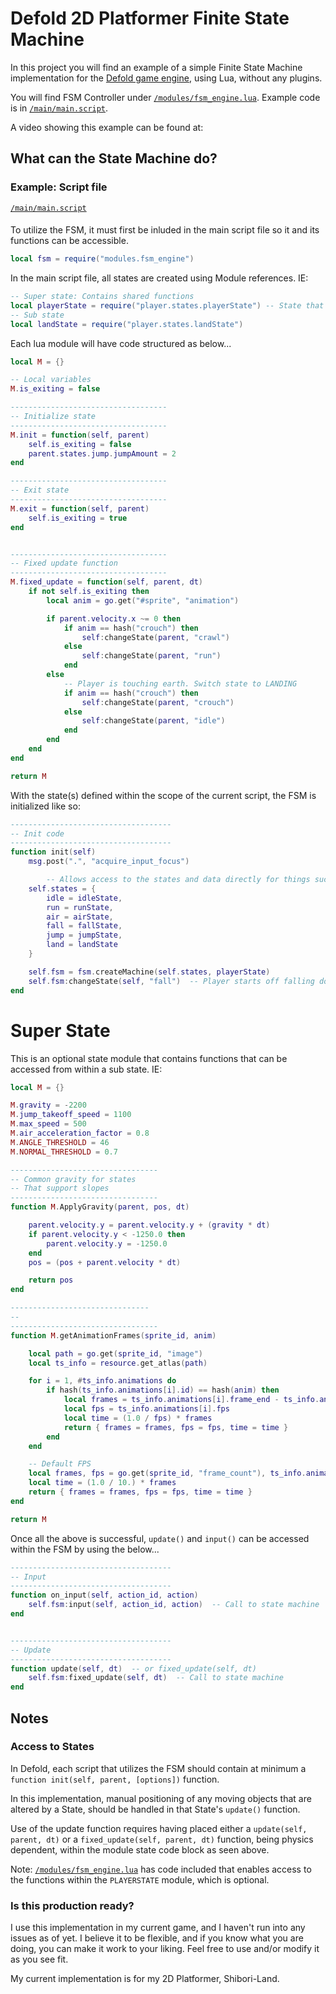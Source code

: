 # Defold 2D Platformer Finite State Machine

In this project you will find an example of a simple Finite State Machine implementation for the <a href="https://www.defold.com">Defold game engine</a>, using Lua, without any plugins.

You will find FSM Controller under <a href="modules/fsm_engine.lua">`/modules/fsm_engine.lua`</a>. Example code is in <a href="main/main.script">`/main/main.script`</a>.

A video showing this example can be found at: 


## What can the State Machine do?

### Example: Script file
<a href="main/main.script">`/main/main.script`</a>
####
To utilize the FSM, it must first be inluded in the main script file so it and its functions can be accessible.
```lua
local fsm = require("modules.fsm_engine")
```

In the main script file, all states are created using Module references. IE: 

```lua
-- Super state: Contains shared functions
local playerState = require("player.states.playerState") -- State that contains shared functions
-- Sub state
local landState = require("player.states.landState")
```

Each lua module will have code structured as below...

```lua
local M = {}

-- Local variables
M.is_exiting = false

-----------------------------------
-- Initialize state
-----------------------------------
M.init = function(self, parent)
	self.is_exiting = false
	parent.states.jump.jumpAmount = 2
end

-----------------------------------
-- Exit state
-----------------------------------
M.exit = function(self, parent)
	self.is_exiting = true
end


-----------------------------------
-- Fixed update function
-----------------------------------
M.fixed_update = function(self, parent, dt)
	if not self.is_exiting then
		local anim = go.get("#sprite", "animation")

		if parent.velocity.x ~= 0 then
			if anim == hash("crouch") then
				self:changeState(parent, "crawl")
			else
				self:changeState(parent, "run")
			end
		else
			-- Player is touching earth. Switch state to LANDING
			if anim == hash("crouch") then
				self:changeState(parent, "crouch")
			else
				self:changeState(parent, "idle")
			end
		end
	end	
end

return M
```
With the state(s) defined within the scope of the current script, the FSM is initialized like so:

```lua
------------------------------------
-- Init code 
------------------------------------
function init(self)
	msg.post(".", "acquire_input_focus")

        -- Allows access to the states and data directly for things such as condition checks.
	self.states = {
		idle = idleState,
		run = runState,
		air = airState,
		fall = fallState,
		jump = jumpState,
		land = landState
	}

	self.fsm = fsm.createMachine(self.states, playerState)
	self.fsm:changeState(self, "fall")  -- Player starts off falling down
end
```

# Super State

This is an optional state module that contains functions that can be accessed from within a sub state. IE:
```lua
local M = {}

M.gravity = -2200
M.jump_takeoff_speed = 1100
M.max_speed = 500
M.air_acceleration_factor = 0.8
M.ANGLE_THRESHOLD = 46
M.NORMAL_THRESHOLD = 0.7

---------------------------------
-- Common gravity for states
-- That support slopes
---------------------------------
function M.ApplyGravity(parent, pos, dt)

	parent.velocity.y = parent.velocity.y + (gravity * dt)
	if parent.velocity.y < -1250.0 then 
		parent.velocity.y = -1250.0
	end
	pos = (pos + parent.velocity * dt)

	return pos
end

-------------------------------
--
---------------------------------
function M.getAnimationFrames(sprite_id, anim)

	local path = go.get(sprite_id, "image")
	local ts_info = resource.get_atlas(path)

	for i = 1, #ts_info.animations do
		if hash(ts_info.animations[i].id) == hash(anim) then
			local frames = ts_info.animations[i].frame_end - ts_info.animations[i].frame_start
			local fps = ts_info.animations[i].fps
			local time = (1.0 / fps) * frames
			return { frames = frames, fps = fps, time = time }
		end
	end

	-- Default FPS
	local frames, fps = go.get(sprite_id, "frame_count"), ts_info.animations[1].fps
	local time = (1.0 / 10.) * frames
	return { frames = frames, fps = fps, time = time }
end

return M

```

Once all the above is successful, `update()` and `input()` can be accessed within the FSM by using the below...

```lua
------------------------------------
-- Input
------------------------------------
function on_input(self, action_id, action)
	self.fsm:input(self, action_id, action)  -- Call to state machine
end


------------------------------------
-- Update
------------------------------------
function update(self, dt)  -- or fixed_update(self, dt)  
	self.fsm:fixed_update(self, dt)  -- Call to state machine
end
```

## Notes

### Access to States

In Defold, each script that utilizes the FSM should contain at minimum a `function init(self, parent, [options])` function. 

In this implementation, manual positioning of any moving objects that are altered by a State, should be handled in that State's `update()` function.

Use of the update function requires having placed either a `update(self, parent, dt)` or a `fixed_update(self, parent, dt)` function, being physics dependent, within the module state code block as seen above.

Note: <a href="modules/fsm_engine.lua">`/modules/fsm_engine.lua`</a> has code included that enables access to the functions within the `PLAYERSTATE` module, which is optional.



### Is this production ready?

I use this implementation in my current game, and I haven't run into any issues as of yet. I believe it to be flexible, and if you know what you are doing, 
you can make it work to your liking. Feel free to use and/or modify it as you see fit. 

My current implementation is for my 2D Platformer, Shibori-Land.

